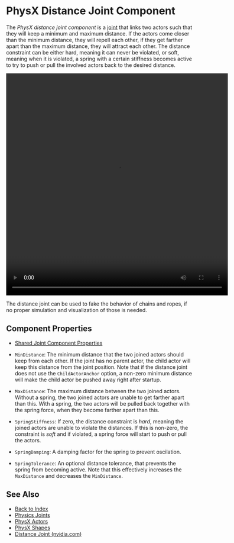 # PhysX Distance Joint Component

The *PhysX distance joint component* is a [joint](physx-joints.md) that links two actors such that they will keep a minimum and maximum distance. If the actors come closer than the minimum distance, they will repell each other, if they get farther apart than the maximum distance, they will attract each other. The distance constraint can be either hard, meaning it can never be violated, or soft, meaning when it is violated, a spring with a certain stiffness becomes active to try to push or pull the involved actors back to the desired distance.

<video src="media/distance-joint.webm" width="600" height="600" autoplay loop></video>

The distance joint can be used to fake the behavior of chains and ropes, if no proper simulation and visualization of those is needed.

## Component Properties

* [Shared Joint Component Properties](physx-joints.md#shared-joint-component-properties)

* `MinDistance`: The minimum distance that the two joined actors should keep from each other. If the joint has no parent actor, the child actor will keep this distance from the joint position. Note that if the distance joint does not use the `ChildActorAnchor` option, a non-zero minimum distance will make the child actor be pushed away right after startup.
* `MaxDistance`: The maximum distance between the two joined actors. Without a spring, the two joined actors are unable to get farther apart than this. With a spring, the two actors will be pulled back together with the spring force, when they become farther apart than this.
* `SpringStiffness`: If zero, the distance constraint is *hard*, meaning the joined actors are unable to violate the distances. If this is non-zero, the constraint is *soft* and if violated, a spring force will start to push or pull the actors.
* `SpringDamping`: A damping factor for the spring to prevent oscilation.
* `SpringTolerance`: An optional distance tolerance, that prevents the spring from becoming active. Note that this effectively increases the `MaxDistance` and decreases the `MinDistance`.

## See Also

* [Back to Index](../../index.md)
* [Physics Joints](physx-joints.md)
* [PhysX Actors](../actors/physx-actors.md)
* [PhysX Shapes](../collision-shapes/physx-shapes.md)
* [Distance Joint (nvidia.com)](https://gameworksdocs.nvidia.com/PhysX/4.0/documentation/PhysXGuide/Manual/Joints.html#fixed-joint)
